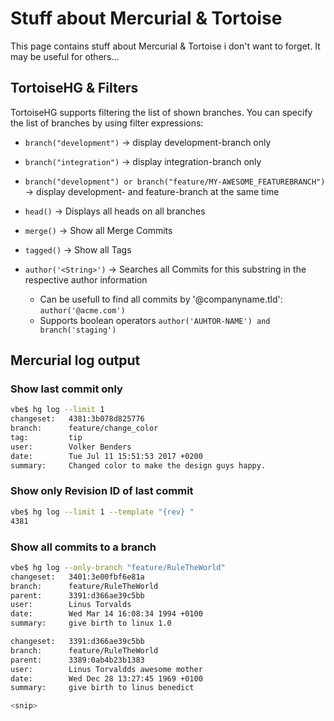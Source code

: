 # Stuff about Mercurial & Tortoise
This page contains stuff about Mercurial & Tortoise i don't want to forget.
It may be useful for others...

## TortoiseHG & Filters
TortoiseHG supports filtering the list of shown branches.
You can specify the list of branches by using filter expressions:
- `branch("development")` -> display development-branch only
- `branch("integration")` -> display integration-branch only
- `branch("development") or branch("feature/MY-AWESOME_FEATUREBRANCH")` -> display development- and feature-branch at the same time

- `head()` -> Displays all heads on all branches
- `merge()` -> Show all Merge Commits
- `tagged()` -> Show all Tags 
- `author('<String>')` -> Searches all Commits for this substring in the respective author information
    * Can be usefull to find all commits by '@companyname.tld': `author('@acme.com')`
    * Supports boolean operators `author('AUHTOR-NAME') and branch('staging')`
## Mercurial log output
### Show last commit only
```bash
vbe$ hg log --limit 1
changeset:   4381:3b078d825776
branch:      feature/change_color
tag:         tip
user:        Volker Benders
date:        Tue Jul 11 15:51:53 2017 +0200
summary:     Changed color to make the design guys happy.
```

### Show only Revision ID of last commit
```bash
vbe$ hg log --limit 1 --template "{rev} "
4381
```

### Show all commits to a branch
```bash
vbe$ hg log --only-branch "feature/RuleTheWorld"
changeset:   3401:3e00fbf6e81a
branch:      feature/RuleTheWorld
parent:      3391:d366ae39c5bb
user:        Linus Torvalds
date:        Wed Mar 14 16:08:34 1994 +0100
summary:     give birth to linux 1.0

changeset:   3391:d366ae39c5bb
branch:      feature/RuleTheWorld
parent:      3389:0ab4b23b1383
user:        Linus Torvaldds awesome mother
date:        Wed Dec 28 13:27:45 1969 +0100
summary:     give birth to linus benedict

<snip>
```
